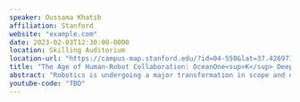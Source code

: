 ```yaml
---
speaker: Oussama Khatib
affiliation: Stanford
website: "example.com"
date: 2023-02-03T12:30:00-0000
location: Skilling Auditorium
location-url: "https://campus-map.stanford.edu/?id=04-550&lat=37.42697371527761&lng=-122.17280664808126&zoom=18&srch=undefined"
title: "The Age of Human-Robot Collaboration: OceanOne<sup>K</sup> Deep-Sea Exploration"
abstract: "Robotics is undergoing a major transformation in scope and dimension with accelerating impact on the economy, production, and culture of our global society. The generations of robots now being developed will increasingly touch people and their lives. Combining the experience and cognitive abilities of the human with the strength, dependability, reach, and endurance of robots will fuel a wide range of new robotic applications. This paradigm is illustrated here with challenging underwater tasks accomplished by a robotic diver, OceanOneK. The robot’s advanced autonomous capabilities for physical interaction in deep-sea are connected to a human expert through an intuitive haptic/stereo-vision interface. The robot was recently deployed in several archeological expeditions in the Mediterranean with the ability to reach 1000 meters. Distancing humans physically from dangerous and unreachable spaces while connecting their skills, intuition, and experience to the task promises to fundamentally alter remote work. These developments show how human-robot collaboration-induced synergy can expand our abilities to reach new resources, build and maintain infrastructure, and perform disaster prevention and recovery operations - be it deep in oceans and mines, at mountain tops, or in space."
youtube-code: "TBD"
---
```

